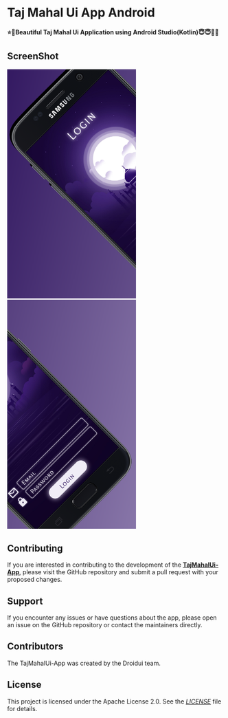 # Taj Mahal Ui App Android

**⭐💛Beautiful Taj Mahal Ui Application using Android Studio(Kotlin)😇😇🌟🌟**

## ScreenShot

<p>
    <img src="design/ss/ss1.png" width=300/>
    <img src="design/ss/ss2.png" width=300/>
</p>

## Contributing

If you are interested in contributing to the development of the **[TajMahalUi-App](https://github.com/Droidui/TajMahalUi-App)**, please visit the GitHub repository and submit a pull request with your proposed changes.

## Support

If you encounter any issues or have questions about the app, please open an issue on the GitHub repository or contact the maintainers directly.

## Contributors

The TajMahalUi-App was created by the Droidui team.

## License

This project is licensed under the Apache License 2.0. See the _[LICENSE](./LICENSE)_ file for details.
